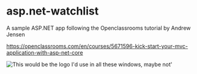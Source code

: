 # asp.net-watchlist
A sample ASP.NET app following the Openclassrooms tutorial by Andrew Jensen

https://openclassrooms.com/en/courses/5671596-kick-start-your-mvc-application-with-asp-net-core

![This would be the logo I'd use in all these windows, maybe not'](https://media1.tenor.com/images/194dfc570207a66be8e57d2e82656861/tenor.gif?itemid=14586911)




